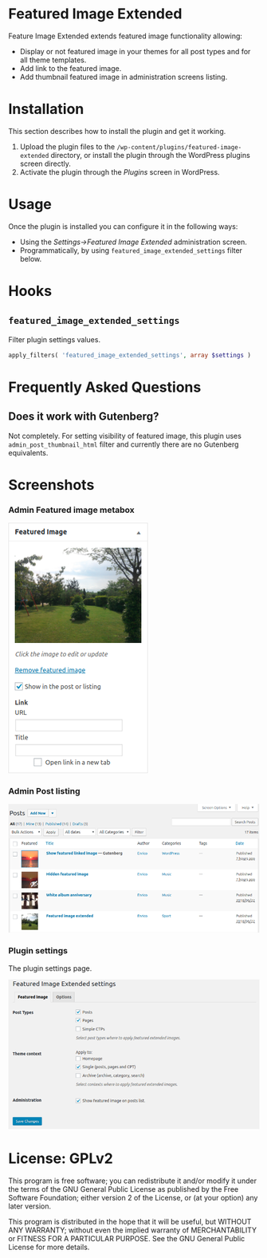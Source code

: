 # Featured Image Extended

Feature Image Extended extends featured image functionality allowing:

* Display or not featured image in your themes for all post types and for all theme templates.
* Add link to the featured image.
* Add thumbnail featured image in administration screens listing.

# Installation

This section describes how to install the plugin and get it working.

1. Upload the plugin files to the `/wp-content/plugins/featured-image-extended` directory, or install the plugin through the WordPress plugins screen directly.
1. Activate the plugin through the _Plugins_ screen in WordPress.

# Usage

Once the plugin is installed you can configure it in the following ways:

* Using the _Settings->Featured Image Extended_ administration screen.
* Programmatically, by using `featured_image_extended_settings` filter below.

# Hooks

## `featured_image_extended_settings`

Filter plugin settings values.

```php
apply_filters( 'featured_image_extended_settings', array $settings )
```

# Frequently Asked Questions

## Does it work with Gutenberg?

Not completely. For setting visibility of featured image, this plugin uses `admin_post_thumbnail_html` filter and currently there are no Gutenberg equivalents.

# Screenshots 

### Admin Featured image metabox ###

![Admin metabox](https://raw.githubusercontent.com/enrico-sorcinelli/featured-image-extended/master/assets-wp/screenshot-1.png)

### Admin Post listing ###

![Plugin settings](https://raw.githubusercontent.com/enrico-sorcinelli/featured-image-extended/master/assets-wp/screenshot-2.png)

### Plugin settings ###

The plugin settings page.

![Plugin settings](https://raw.githubusercontent.com/enrico-sorcinelli/featured-image-extended/master/assets-wp/screenshot-3.png)

# License: GPLv2 #

This program is free software; you can redistribute it and/or modify
it under the terms of the GNU General Public License as published by
the Free Software Foundation; either version 2 of the License, or
(at your option) any later version.

This program is distributed in the hope that it will be useful,
but WITHOUT ANY WARRANTY; without even the implied warranty of
MERCHANTABILITY or FITNESS FOR A PARTICULAR PURPOSE.  See the
GNU General Public License for more details.
